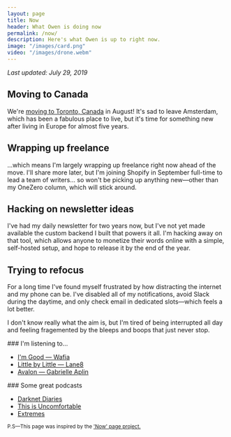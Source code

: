 ```yaml
---
layout: page
title: Now
header: What Owen is doing now 
permalink: /now/
description: Here's what Owen is up to right now.
image: "/images/card.png"
video: "/images/drone.webm"
---
```

*Last updated: July 29, 2019*

## Moving to Canada

We're [moving to Toronto, Canada](https://twitter.com/ow/status/1154454769894744066) in August!  It's sad to leave Amsterdam, which has been a fabulous place to live, but it's time for something new after living in Europe for almost five years. 

## Wrapping up freelance

...which means I'm largely wrapping up freelance right now ahead of the move. I'll share more later, but I'm joining Shopify in September full-time to lead a team of writers... so won't be picking up anything new—other than my OneZero column, which will stick around.

## Hacking on newsletter ideas

I've had my daily newsletter for two years now, but I've not yet made available the custom backend I built that powers it all. I'm hacking away on that tool, which allows anyone to monetize their words online with a simple, self-hosted setup, and hope to release it by the end of the year.

## Trying to refocus 

For a long time I've found myself frustrated by how distracting the internet and my phone can be. I've disabled all of my notifications, avoid Slack during the daytime, and only check email in dedicated slots—which feels a lot better. 

I don't know really what the aim is, but I'm tired of being interrupted all day and feeling fragemented by the bleeps and boops that just never stop.

<div class="row mt-3">
<div class="col-6" markdown="1">
### I'm listening to...

- [I'm Good — Wafia](https://open.spotify.com/album/77VKAhpS4mDOFRGSVqTghv?si=zTV7VxN0QQq7469DMNdK5g)
- [Little by Little — Lane8](https://open.spotify.com/playlist/078E5Nx5UoBcaJdtjKnpi4?si=5QETJRAYRWugZ6r_dlruHw)
- [Avalon — Gabrielle Aplin](https://open.spotify.com/album/5SrjK7Kd2bhNDS9ORdvUUw?si=o527kjOfSpWqS2Kd4OIasQ)
</div>
<div class="col-6" markdown="1">
### Some great podcasts

- [Darknet Diaries](https://open.spotify.com/show/4XPl3uEEL9hvqMkoZrzbx5?si=GG7hKJyYRui0xtELVEYyIg)
- [This is Uncomfortable](https://open.spotify.com/show/6tEwYWoHJrZyTOevB7Ko84?si=d_rNpOloRluaEscXkzhhGg)
- [Extremes](https://open.spotify.com/show/11n2FBgS3NkKb34QDm2xCH?si=sQ3RcVCQQrGOLMC9T1yhFQ)

</div>
</div>

<small markdown="1">P.S—This page was inspired by the ['Now' page project.](https://sivers.org/nowff)</small>